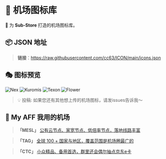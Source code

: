 # 🎨 机场图标库

🌟 为 **Sub-Store** 打造的机场图标库。

## 📦 JSON 地址
> **链接**：https://raw.githubusercontent.com/cc63/ICON/main/icons.json

## 🎭 图标预览

![Nex](https://raw.githubusercontent.com/cc63/ICON/main/icons/Nexitally.png)
![Kuromis](https://raw.githubusercontent.com/cc63/ICON/main/icons/Kuromis.png)
![Texon](https://raw.githubusercontent.com/cc63/ICON/main/icons/Surge.png)
![Flower](https://raw.githubusercontent.com/cc63/ICON/main/icons/Clash.png)

> 💡 投稿: 如果您还有其他想上传的机场图标，请发issues告诉我～

## 🤖 My AFF 我用的机场

> **「MESL」** [公有云节点、家宽节点、低倍率节点，落地线路丰富](https://in.mesl.cloud/#/register?code=YiKXC8T0)

>  **「TAG」** [全球 100 + 国家与地区，覆盖范围是机场圈最广的](https://tagss03.pro/#/auth/xfm2jXlF)

>  **「CTC」** [小众精品、备用首选，群里还会偶尔抽点京东e卡](https://www.jinglongyu.com/#/register?code=NhhJLvBB)
